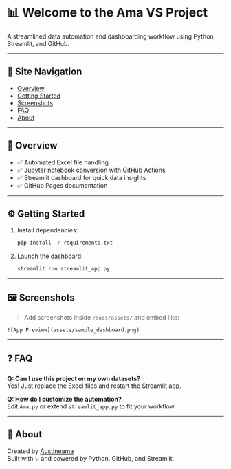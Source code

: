 # 📊 Welcome to the Ama VS Project

A streamlined data automation and dashboarding workflow using Python, Streamlit, and GitHub.

---

## 📂 Site Navigation

- [Overview](#overview)
- [Getting Started](#getting-started)
- [Screenshots](#screenshots)
- [FAQ](#faq)
- [About](#about)

---

## 📌 Overview

- ✅ Automated Excel file handling
- ✅ Jupyter notebook conversion with GitHub Actions
- ✅ Streamlit dashboard for quick data insights
- ✅ GitHub Pages documentation

---

## ⚙️ Getting Started

1. Install dependencies:

    ```bash
    pip install -r requirements.txt
    ```

2. Launch the dashboard:

    ```bash
    streamlit run streamlit_app.py
    ```

---

## 🖼️ Screenshots

> Add screenshots inside `/docs/assets/` and embed like:

```
![App Preview](assets/sample_dashboard.png)
```

---

## ❓ FAQ

**Q: Can I use this project on my own datasets?**  
Yes! Just replace the Excel files and restart the Streamlit app.

**Q: How do I customize the automation?**  
Edit `Ama.py` or extend `streamlit_app.py` to fit your workflow.

---

## 👤 About

Created by [Austineama](https://github.com/Austineama)  
Built with 💡 and powered by Python, GitHub, and Streamlit.
